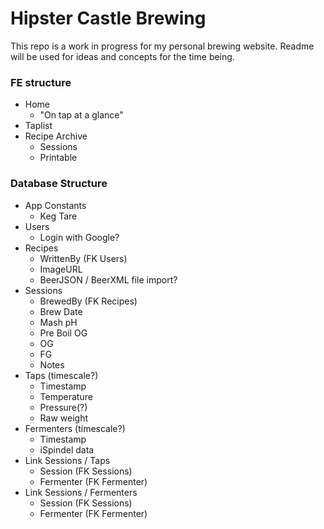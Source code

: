 # Hipster Castle Brewing
This repo is a work in progress for my personal brewing website. Readme will be used for ideas and concepts for the time being.

### FE structure
- Home
  - "On tap at a glance"
- Taplist
- Recipe Archive
  - Sessions
  - Printable

### Database Structure
- App Constants
  - Keg Tare
- Users
  - Login with Google?
- Recipes
  - WrittenBy (FK Users)
  - ImageURL
  - BeerJSON / BeerXML file import?
- Sessions
  - BrewedBy (FK Recipes)
  - Brew Date
  - Mash pH
  - Pre Boil OG
  - OG
  - FG
  - Notes
- Taps (timescale?)
  - Timestamp
  - Temperature
  - Pressure(?)
  - Raw weight
- Fermenters (timescale?)
  - Timestamp
  - iSpindel data
- Link Sessions / Taps
  - Session (FK Sessions)
  - Fermenter (FK Fermenter)
- Link Sessions / Fermenters
  - Session (FK Sessions)
  - Fermenter (FK Fermenter)
